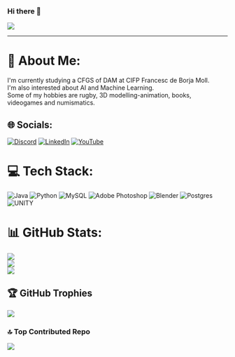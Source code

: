 ### Hi there 👋

[![](https://visitcount.itsvg.in/api?id=arseniox&icon=5&color=2)](https://visitcount.itsvg.in)

---
# 💫 About Me:
I'm currently studying a CFGS of DAM at CIFP Francesc de Borja Moll.<br>
I'm also interested about AI and Machine Learning.<br>
Some of my hobbies are rugby, 3D modelling-animation, books, videogames and numismatics.


## 🌐 Socials:
[![Discord](https://img.shields.io/badge/Discord-%237289DA.svg?logo=discord&logoColor=white)](https://discord.gg/Arsen#1294) [![LinkedIn](https://img.shields.io/badge/LinkedIn-%230077B5.svg?logo=linkedin&logoColor=white)](https://linkedin.com/in/https://www.linkedin.com/in/borrasmercant/) [![YouTube](https://img.shields.io/badge/YouTube-%23FF0000.svg?logo=YouTube&logoColor=white)](https://youtube.com/@https://www.youtube.com/channel/UC8NEb0qvUkSu6E9P5F4wd8w) 

# 💻 Tech Stack:
![Java](https://img.shields.io/badge/java-%23ED8B00.svg?style=flat&logo=java&logoColor=white) ![Python](https://img.shields.io/badge/python-3670A0?style=flat&logo=python&logoColor=ffdd54) ![MySQL](https://img.shields.io/badge/mysql-%2300f.svg?style=flat&logo=mysql&logoColor=white) ![Adobe Photoshop](https://img.shields.io/badge/adobephotoshop-%2331A8FF.svg?style=flat&logo=adobephotoshop&logoColor=white) ![Blender](https://img.shields.io/badge/blender-%23F5792A.svg?style=flat&logo=blender&logoColor=white) ![Postgres](https://img.shields.io/badge/postgres-%23316192.svg?style=flat&logo=postgresql&logoColor=white) ![UNITY](https://img.shields.io/badge/Unity-%2320232a.svg?style=flat&logo=unity&logoColor=white)
# 📊 GitHub Stats:
![](https://github-readme-stats.vercel.app/api?username=arseniox&theme=dark&hide_border=false&include_all_commits=true&count_private=false)<br/>
![](https://github-readme-streak-stats.herokuapp.com/?user=arseniox&theme=dark&hide_border=false)<br/>
![](https://github-readme-stats.vercel.app/api/top-langs/?username=arseniox&theme=dark&hide_border=false&include_all_commits=true&count_private=false&layout=compact)

## 🏆 GitHub Trophies
![](https://github-profile-trophy.vercel.app/?username=arseniox&theme=gruvbox&no-frame=false&no-bg=false&margin-w=4)

### 🔝 Top Contributed Repo
![](https://github-contributor-stats.vercel.app/api?username=arseniox&limit=5&theme=dark&combine_all_yearly_contributions=true)
